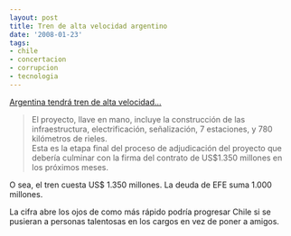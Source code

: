 ```yaml
---
layout: post
title: Tren de alta velocidad argentino
date: '2008-01-23'
tags:
- chile
- concertacion
- corrupcion
- tecnologia
---
```


[Argentina tendrá tren de alta velocidad...][1]

> El proyecto, llave en mano, incluye la construcción de las infraestructura, electrificación, señalización, 7 estaciones, y 780 kilómetros de rieles.  
>  Esta es la etapa final del proceso de adjudicación del proyecto que debería culminar con la firma del contrato de US$1.350 millones en los próximos meses.

O sea, el tren cuesta US$ 1.350 millones. La deuda de EFE suma 1.000 millones.

La cifra abre los ojos de como más rápido podría progresar Chile si se pusieran a personas talentosas en los cargos en vez de poner a amigos.

[1]: http://www.fayerwayer.com/2008/01/argentina-tendra-primer-tren-de-muy-alta-velocidad-de-america-latina

